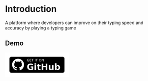 # Introduction

A platform where developers can improve on their typing speed and accuracy by playing a typing game

## Demo


[<img src="https://raw.githubusercontent.com/deckerst/common/main/assets/get-it-on-github.png" alt="Get it on GitHub" height="80">](https://sadman-shahriar.github.io/typing-game/)
